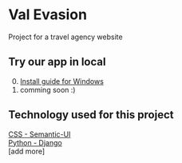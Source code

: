 # Val Evasion
Project for a travel agency website

## Try our app in local

0. [Install guide for Windows](https://docs.djangoproject.com/fr/2.0/howto/windows/)
1. comming soon :)

## Technology used for this project
[CSS - Semantic-UI](https://semantic-ui.com) <br>
[Python - Django](https://www.djangoproject.com) <br>
[add more]


